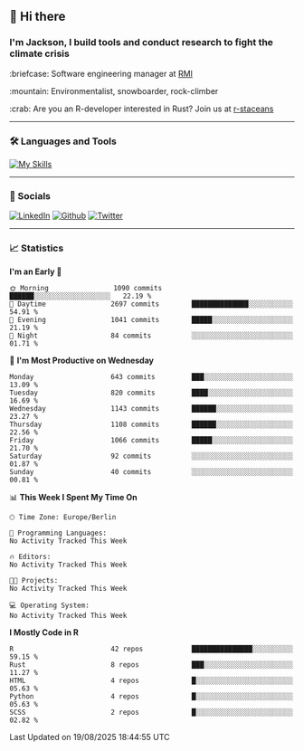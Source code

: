 ## :wave: Hi there
### I'm Jackson, I build tools and conduct research to fight the climate crisis
<p> :briefcase: Software engineering manager at <a href="https://rmi.org/" alt="RMI">RMI</a></p>
<p> :mountain: Environmentalist, snowboarder, rock-climber</p>
<p> :crab: Are you an R-developer interested in Rust? Join us at <a href="https://github.com/r-staceans" alt="r-staceans">r-staceans</a></p>

---

### :hammer_and_wrench: Languages and Tools

[![My Skills](https://skillicons.dev/icons?i=r,python,rust,docker,svelte,js,neovim,azure,postgresql,kubernetes,html,css&perline=6&theme=dark)](https://skillicons.dev)

---

### :iphone: Socials

[![LinkedIn](https://skillicons.dev/icons?i=linkedin&theme=dark)](https://www.linkedin.com/in/jackson-hoffart/) 
[![Github](https://skillicons.dev/icons?i=github&theme=dark)](https://github.com/jdhoffa) 
[![Twitter](https://skillicons.dev/icons?i=twitter&theme=dark)](https://twitter.com/jdhoffart) 

---

### :chart_with_upwards_trend: Statistics

 
<!--START_SECTION:waka-->
**I'm an Early 🐤** 

```text
🌞 Morning                1090 commits        ██████░░░░░░░░░░░░░░░░░░░   22.19 % 
🌆 Daytime                2697 commits        ██████████████░░░░░░░░░░░   54.91 % 
🌃 Evening                1041 commits        █████░░░░░░░░░░░░░░░░░░░░   21.19 % 
🌙 Night                  84 commits          ░░░░░░░░░░░░░░░░░░░░░░░░░   01.71 % 
```
📅 **I'm Most Productive on Wednesday** 

```text
Monday                   643 commits         ███░░░░░░░░░░░░░░░░░░░░░░   13.09 % 
Tuesday                  820 commits         ████░░░░░░░░░░░░░░░░░░░░░   16.69 % 
Wednesday                1143 commits        ██████░░░░░░░░░░░░░░░░░░░   23.27 % 
Thursday                 1108 commits        ██████░░░░░░░░░░░░░░░░░░░   22.56 % 
Friday                   1066 commits        █████░░░░░░░░░░░░░░░░░░░░   21.70 % 
Saturday                 92 commits          ░░░░░░░░░░░░░░░░░░░░░░░░░   01.87 % 
Sunday                   40 commits          ░░░░░░░░░░░░░░░░░░░░░░░░░   00.81 % 
```


📊 **This Week I Spent My Time On** 

```text
🕑︎ Time Zone: Europe/Berlin

💬 Programming Languages: 
No Activity Tracked This Week

🔥 Editors: 
No Activity Tracked This Week

🐱‍💻 Projects: 
No Activity Tracked This Week

💻 Operating System: 
No Activity Tracked This Week
```

**I Mostly Code in R** 

```text
R                        42 repos            ███████████████░░░░░░░░░░   59.15 % 
Rust                     8 repos             ███░░░░░░░░░░░░░░░░░░░░░░   11.27 % 
HTML                     4 repos             █░░░░░░░░░░░░░░░░░░░░░░░░   05.63 % 
Python                   4 repos             █░░░░░░░░░░░░░░░░░░░░░░░░   05.63 % 
SCSS                     2 repos             █░░░░░░░░░░░░░░░░░░░░░░░░   02.82 % 
```




 Last Updated on 19/08/2025 18:44:55 UTC
<!--END_SECTION:waka-->
